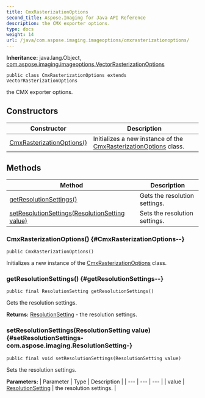 ```yaml
---
title: CmxRasterizationOptions
second_title: Aspose.Imaging for Java API Reference
description: the CMX exporter options.
type: docs
weight: 14
url: /java/com.aspose.imaging.imageoptions/cmxrasterizationoptions/
---
```

**Inheritance:**
java.lang.Object, [com.aspose.imaging.imageoptions.VectorRasterizationOptions](../../com.aspose.imaging.imageoptions/vectorrasterizationoptions)
```
public class CmxRasterizationOptions extends VectorRasterizationOptions
```

the CMX exporter options.
## Constructors

| Constructor | Description |
| --- | --- |
| [CmxRasterizationOptions()](#CmxRasterizationOptions--) | Initializes a new instance of the [CmxRasterizationOptions](../../com.aspose.imaging.imageoptions/cmxrasterizationoptions) class. |
## Methods

| Method | Description |
| --- | --- |
| [getResolutionSettings()](#getResolutionSettings--) | Gets the resolution settings. |
| [setResolutionSettings(ResolutionSetting value)](#setResolutionSettings-com.aspose.imaging.ResolutionSetting-) | Sets the resolution settings. |
### CmxRasterizationOptions() {#CmxRasterizationOptions--}
```
public CmxRasterizationOptions()
```


Initializes a new instance of the [CmxRasterizationOptions](../../com.aspose.imaging.imageoptions/cmxrasterizationoptions) class.

### getResolutionSettings() {#getResolutionSettings--}
```
public final ResolutionSetting getResolutionSettings()
```


Gets the resolution settings.

**Returns:**
[ResolutionSetting](../../com.aspose.imaging/resolutionsetting) - the resolution settings.
### setResolutionSettings(ResolutionSetting value) {#setResolutionSettings-com.aspose.imaging.ResolutionSetting-}
```
public final void setResolutionSettings(ResolutionSetting value)
```


Sets the resolution settings.

**Parameters:**
| Parameter | Type | Description |
| --- | --- | --- |
| value | [ResolutionSetting](../../com.aspose.imaging/resolutionsetting) | the resolution settings. |


